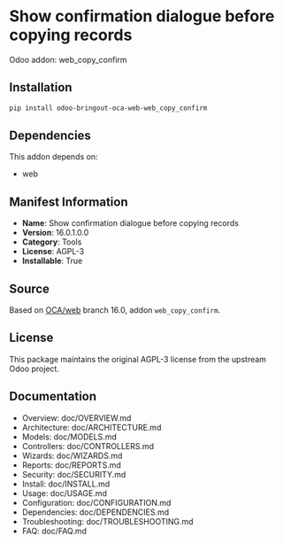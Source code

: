 # Show confirmation dialogue before copying records

Odoo addon: web_copy_confirm

## Installation

```bash
pip install odoo-bringout-oca-web-web_copy_confirm
```

## Dependencies

This addon depends on:
- web

## Manifest Information

- **Name**: Show confirmation dialogue before copying records
- **Version**: 16.0.1.0.0
- **Category**: Tools
- **License**: AGPL-3
- **Installable**: True

## Source

Based on [OCA/web](https://github.com/OCA/web) branch 16.0, addon `web_copy_confirm`.

## License

This package maintains the original AGPL-3 license from the upstream Odoo project.

## Documentation

- Overview: doc/OVERVIEW.md
- Architecture: doc/ARCHITECTURE.md
- Models: doc/MODELS.md
- Controllers: doc/CONTROLLERS.md
- Wizards: doc/WIZARDS.md
- Reports: doc/REPORTS.md
- Security: doc/SECURITY.md
- Install: doc/INSTALL.md
- Usage: doc/USAGE.md
- Configuration: doc/CONFIGURATION.md
- Dependencies: doc/DEPENDENCIES.md
- Troubleshooting: doc/TROUBLESHOOTING.md
- FAQ: doc/FAQ.md
